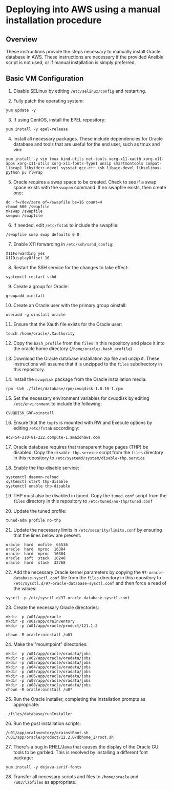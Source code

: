 # Deploying into AWS using a manual installation procedure

## Overview

These instructions provide the steps necessary to manually install Oracle database in AWS. These instructions are necessary if the provided Ansible script is not used, or if manual installation is simply preferred.

## Basic VM Configuration

1. Disable SELinux by editing `/etc/selinux/config` and restarting.

2. Fully patch the operating system: 
```
yum update -y
```

3. If using CentOS, install the EPEL repository: 
```
yum install -y epel-release
```

4. Install all necessary packages. These include dependencies for Oracle database and tools that are useful for the end user, such as tmux and vim: 
```
yum install -y vim tmux bind-utils net-tools xorg-x11-xauth xorg-x11-apps xorg-x11-utils xorg-x11-fonts-Type1 unzip smartmontools compat-libcap1 libstdc++-devel sysstat gcc-c++ ksh libaio-devel libselinux-python pv rlwrap
```

5. Oracle requires a swap space to be created. Check to see if a swap space exists with the `swapon` command. If no swapfile exists, then create one:
```
dd -f=/dev/zero of=/swapfile bs=1G count=4
chmod 600 /swapfile
mkswap /swapfile
swapon /swapfile
``` 

6. If needed, edit `/etc/fstab` to include the swapfile:
```
/swapfile swap swap defaults 0 0
```

7. Enable X11 forwarding in `/etc/ssh/sshd_config`:
```
X11Forwarding yes
X11DisplayOffset 10
```

8. Restart the SSH service for the changes to take effect:
```
systemctl restart sshd
```

9. Create a group for Oracle: 
```
groupadd oinstall
```

10. Create an Oracle user with the primary group oinstall: 
```
useradd -g oinstall oracle
```

11. Ensure that the Xauth file exists for the Oracle user: 
```
touch /home/oracle/.Xauthority
```

12.  Copy the `bash_profile` from the `files` in this repository and place it into the oracle home directory (`/home/oracle/.bash_profile`)

13. Download the Oracle database installation zip file and unzip it. These instructions will assume that it is unzipped to the `files` subdirectory in this repository.

14. Install the `cvuqdisk` package from the Oracle installation media:
```
rpm -Uvh ./files/database/rpm/cvuqdisk-1.0.10-1.rpm
```

15. Set the necessary environment variables for cvuqdisk by editing `/etc/environment` to include the following:
```
CVUQDISK_GRP=oinstall
```

16. Ensure that the `tmpfs` is mounted with RW and Execute options by editing `/etc/fstab` accordingly:
```
ec2-54-210-81-222.compute-1.amazonaws.com
```

17. Oracle database requires that transparent huge pages (THP) be disabled. Copy the `disable-thp.service` script from the `files` directory in this repository to `/etc/systemd/system/disable-thp.service`

18. Enable the thp-disable service:
```
systemctl daemon-reload
systemctl start thp-disable
systemctl enable thp-disable
```

19. THP must also be disabled in tuned. Copy the `tuned.conf` script from the `files` directory in this repository to `/etc/tuned/no-thp/tuned.conf`

20. Update the tuned profile:
```
tuned-adm profile no-thp
```

21. Update the necessary limits in `/etc/security/limits.conf` by ensuring that the lines below are present:
```
oracle  hard  nofile  65536
oracle  hard  nproc  16384
oracle  hard  nproc  16384
oracle  soft  stack  10240
oracle  hard  stack  32768
```

22. Add the necessary Oracle kernel parameters by copying the `97-oracle-database-sysctl.conf` file from the `files` directory in this repository to `/etc/sysctl.d/97-oracle-database-sysctl.conf` and then force a read of the values:
```
sysctl -p /etc/sysctl.d/97-oracle-database-sysctl.conf
```

23. Create the necessary Oracle directories:
```
mkdir -p /u01/app/oracle
mkdir -p /u01/app/oraInventory
mkdir -p /u01/app/oracle/product/121.1.2

chown -R oracle:oinstall /u01
```

24. Make the "mountpoint" directories:
```
mkdir -p /u01/app/oracle/oradata/jobs
mkdir -p /u02/app/oracle/oradata/jobs
mkdir -p /u03/app/oracle/oradata/jobs
mkdir -p /u04/app/oracle/oradata/jobs
mkdir -p /u05/app/oracle/oradata/jobs
mkdir -p /u06/app/oracle/oradata/jobs
mkdir -p /u07/app/oracle/oradata/jobs
mkdir -p /u08/app/oracle/oradata/jobs
chown -R oracle:oinstall /u0*
```

25. Run the Oracle installer, completing the installation prompts as appropriate:
```
./files/database/runInstaller
```

26. Run the post installation scripts:
```
/u01/app/oraInventory/orainstRoot.sh
/u01/app/oracle/product/12.2.0/dbhome_1/root.sh
```

27. There's a bug in RHEL/Java that causes the display of the Oracle GUI tools to be garbled. This is resolved by installing a different font package:
```
yum install -y dejavu-serif-fonts
```

28. Transfer all necessary scripts and files to `/home/oracle` and `/u03/labfiles` as appropriate.